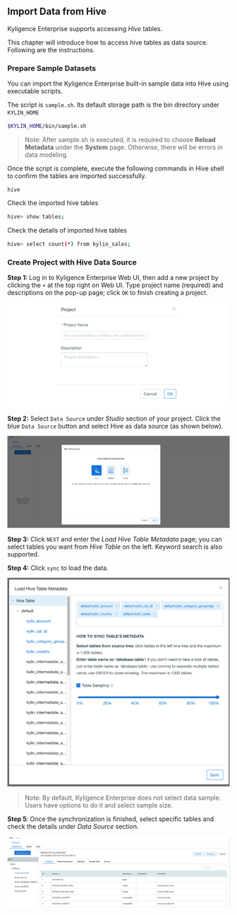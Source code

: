 ## Import Data from Hive

Kyligence Enterprise supports accessing *Hive* tables. 

This chapter will introduce how to access hive tables as data source. Following are the instructions.



### Prepare Sample Datasets

You can import the Kyligence Enterprise built-in sample data into Hive using executable scripts.

The script is `sample.sh`. Its default storage path is the bin directory under `KYLIN_HOME`

```sh
$KYLIN_HOME/bin/sample.sh
```

> Note: After sample.sh is executed, it is required to choose **Reload Metadata** under the **System** page. Otherwise, there will be errors in data modeling. 



Once the script is complete, execute the following commands in Hive shell to confirm the tables are imported successfully.

```hive
hive
```

Check the imported hive tables

```sh
hive> show tables;
```

Check the details of imported hive tables

```sh
hive> select count(*) from kylin_sales;
```



### Create Project with Hive Data Source

**Step 1:** Log in to Kyligence Enterprise Web UI, then add a new project by clicking the `+` at the top right on Web UI. Type project name (required) and descriptions on the pop-up page; click `OK` to finish creating a project.

![](images/dataimport_1.png)



**Step 2:** Select `Data Source` under *Studio* section of your project. Click the blue `Data Source` button and select Hive as data source (as shown below).

![](images/dataimport_2.png)

**Step 3:** Click `NEXT` and enter the *Load Hive Table Metadata* page; you can select tables you want from *Hive Table* on the left. Keyword search is also supported.

**Step 4:** Click `sync` to load the data. 

![](images/dataimport_3.png)

> Note: By default, Kyligence Enterprise does not select data sample. Users have options to do it and select sample size.

**Step 5**: Once the synchronization is finished, select specific tables and check the details under *Data Source* section.

![](images/dataimport_4.png)
